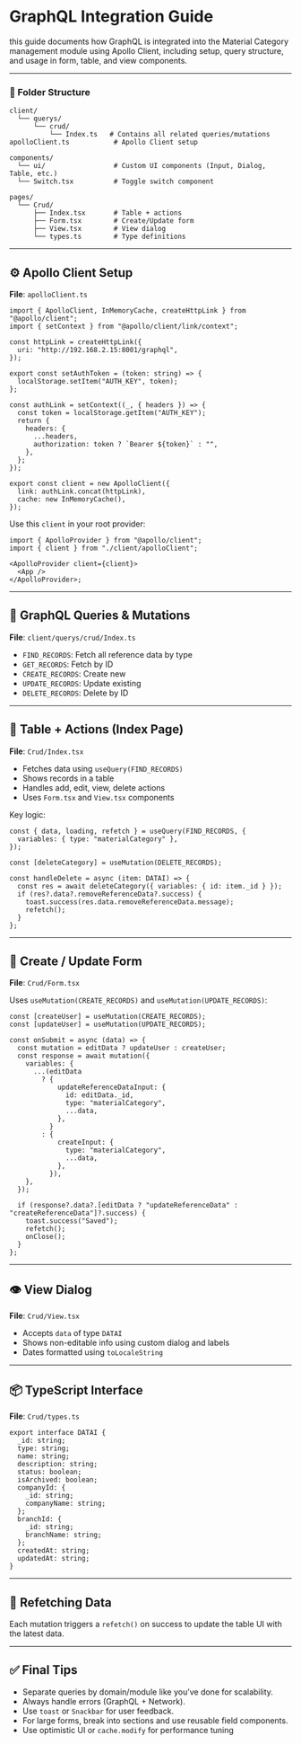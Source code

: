 # GraphQL Integration Guide

this guide documents how GraphQL is integrated into the Material Category management module using Apollo Client, including setup, query structure, and usage in form, table, and view components.

---

### 🧱 Folder Structure

```
client/
  └── querys/
      └── crud/
          └── Index.ts   # Contains all related queries/mutations
apolloClient.ts           # Apollo Client setup

components/
  └── ui/                 # Custom UI components (Input, Dialog, Table, etc.)
  └── Switch.tsx          # Toggle switch component

pages/
  └── Crud/
      ├── Index.tsx       # Table + actions
      ├── Form.tsx        # Create/Update form
      ├── View.tsx        # View dialog
      └── types.ts        # Type definitions

```

---

## ⚙️ Apollo Client Setup

**File**: `apolloClient.ts`

```
import { ApolloClient, InMemoryCache, createHttpLink } from "@apollo/client";
import { setContext } from "@apollo/client/link/context";

const httpLink = createHttpLink({
  uri: "http://192.168.2.15:8001/graphql",
});

export const setAuthToken = (token: string) => {
  localStorage.setItem("AUTH_KEY", token);
};

const authLink = setContext((_, { headers }) => {
  const token = localStorage.getItem("AUTH_KEY");
  return {
    headers: {
      ...headers,
      authorization: token ? `Bearer ${token}` : "",
    },
  };
});

export const client = new ApolloClient({
  link: authLink.concat(httpLink),
  cache: new InMemoryCache(),
});

```

Use this `client` in your root provider:

```tsx
import { ApolloProvider } from "@apollo/client";
import { client } from "./client/apolloClient";

<ApolloProvider client={client}>
  <App />
</ApolloProvider>;
```

---

## 📡 GraphQL Queries & Mutations

**File**: `client/querys/crud/Index.ts`

- `FIND_RECORDS`: Fetch all reference data by type
- `GET_RECORDS`: Fetch by ID
- `CREATE_RECORDS`: Create new
- `UPDATE_RECORDS`: Update existing
- `DELETE_RECORDS`: Delete by ID

---

## 🧾 Table + Actions (Index Page)

**File**: `Crud/Index.tsx`

- Fetches data using `useQuery(FIND_RECORDS)`
- Shows records in a table
- Handles add, edit, view, delete actions
- Uses `Form.tsx` and `View.tsx` components

Key logic:

```
const { data, loading, refetch } = useQuery(FIND_RECORDS, {
  variables: { type: "materialCategory" },
});

const [deleteCategory] = useMutation(DELETE_RECORDS);

const handleDelete = async (item: DATAI) => {
  const res = await deleteCategory({ variables: { id: item._id } });
  if (res?.data?.removeReferenceData?.success) {
    toast.success(res.data.removeReferenceData.message);
    refetch();
  }
};

```

---

## 📝 Create / Update Form

**File**: `Crud/Form.tsx`

Uses `useMutation(CREATE_RECORDS)` and `useMutation(UPDATE_RECORDS)`:

```
const [createUser] = useMutation(CREATE_RECORDS);
const [updateUser] = useMutation(UPDATE_RECORDS);

const onSubmit = async (data) => {
  const mutation = editData ? updateUser : createUser;
  const response = await mutation({
    variables: {
      ...(editData
        ? {
            updateReferenceDataInput: {
              id: editData._id,
              type: "materialCategory",
              ...data,
            },
          }
        : {
            createInput: {
              type: "materialCategory",
              ...data,
            },
          }),
    },
  });

  if (response?.data?.[editData ? "updateReferenceData" : "createReferenceData"]?.success) {
    toast.success("Saved");
    refetch();
    onClose();
  }
};

```

---

## 👁️ View Dialog

**File**: `Crud/View.tsx`

- Accepts `data` of type `DATAI`
- Shows non-editable info using custom dialog and labels
- Dates formatted using `toLocaleString`

---

## 📦 TypeScript Interface

**File**: `Crud/types.ts`

```
export interface DATAI {
  _id: string;
  type: string;
  name: string;
  description: string;
  status: boolean;
  isArchived: boolean;
  companyId: {
    _id: string;
    companyName: string;
  };
  branchId: {
    _id: string;
    branchName: string;
  };
  createdAt: string;
  updatedAt: string;
}

```

---

## 🔁 Refetching Data

Each mutation triggers a `refetch()` on success to update the table UI with the latest data.

---

## ✅ Final Tips

- Separate queries by domain/module like you’ve done for scalability.
- Always handle errors (GraphQL + Network).
- Use `toast` or `Snackbar` for user feedback.
- For large forms, break into sections and use reusable field components.
- Use optimistic UI or `cache.modify` for performance tuning
